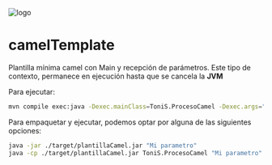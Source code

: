 ![logo](https://raw.github.com/1N0T/images/master/global/1N0T.png)

# camelTemplate
Plantilla mínima camel con Main y recepción de parámetros. Este tipo de contexto, permanece en ejecución hasta que se cancela la **JVM**

Para ejecutar:

```bash
mvn compile exec:java -Dexec.mainClass=ToniS.ProcesoCamel -Dexec.args="mi_argumento"
```

Para empaquetar y ejecutar, podemos optar por alguna de las siguientes opciones:

```bash
java -jar ./target/plantillaCamel.jar "Mi parametro"
java -cp ./target/plantillaCamel.jar ToniS.ProcesoCamel "Mi parametro"

```

